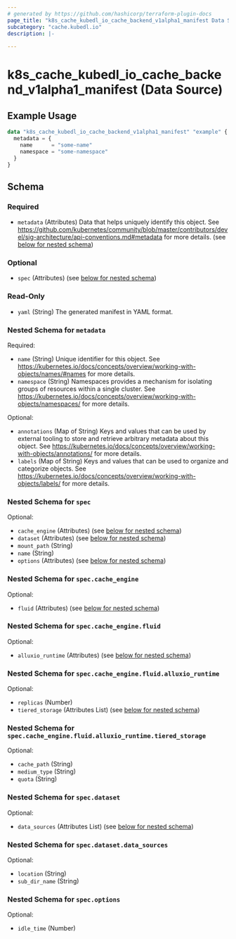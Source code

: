 ```yaml
---
# generated by https://github.com/hashicorp/terraform-plugin-docs
page_title: "k8s_cache_kubedl_io_cache_backend_v1alpha1_manifest Data Source - terraform-provider-k8s"
subcategory: "cache.kubedl.io"
description: |-
  
---
```


# k8s_cache_kubedl_io_cache_backend_v1alpha1_manifest (Data Source)



## Example Usage

```terraform
data "k8s_cache_kubedl_io_cache_backend_v1alpha1_manifest" "example" {
  metadata = {
    name      = "some-name"
    namespace = "some-namespace"
  }
}
```

<!-- schema generated by tfplugindocs -->
## Schema

### Required

- `metadata` (Attributes) Data that helps uniquely identify this object. See https://github.com/kubernetes/community/blob/master/contributors/devel/sig-architecture/api-conventions.md#metadata for more details. (see [below for nested schema](#nestedatt--metadata))

### Optional

- `spec` (Attributes) (see [below for nested schema](#nestedatt--spec))

### Read-Only

- `yaml` (String) The generated manifest in YAML format.

<a id="nestedatt--metadata"></a>
### Nested Schema for `metadata`

Required:

- `name` (String) Unique identifier for this object. See https://kubernetes.io/docs/concepts/overview/working-with-objects/names/#names for more details.
- `namespace` (String) Namespaces provides a mechanism for isolating groups of resources within a single cluster. See https://kubernetes.io/docs/concepts/overview/working-with-objects/namespaces/ for more details.

Optional:

- `annotations` (Map of String) Keys and values that can be used by external tooling to store and retrieve arbitrary metadata about this object. See https://kubernetes.io/docs/concepts/overview/working-with-objects/annotations/ for more details.
- `labels` (Map of String) Keys and values that can be used to organize and categorize objects. See https://kubernetes.io/docs/concepts/overview/working-with-objects/labels/ for more details.


<a id="nestedatt--spec"></a>
### Nested Schema for `spec`

Optional:

- `cache_engine` (Attributes) (see [below for nested schema](#nestedatt--spec--cache_engine))
- `dataset` (Attributes) (see [below for nested schema](#nestedatt--spec--dataset))
- `mount_path` (String)
- `name` (String)
- `options` (Attributes) (see [below for nested schema](#nestedatt--spec--options))

<a id="nestedatt--spec--cache_engine"></a>
### Nested Schema for `spec.cache_engine`

Optional:

- `fluid` (Attributes) (see [below for nested schema](#nestedatt--spec--cache_engine--fluid))

<a id="nestedatt--spec--cache_engine--fluid"></a>
### Nested Schema for `spec.cache_engine.fluid`

Optional:

- `alluxio_runtime` (Attributes) (see [below for nested schema](#nestedatt--spec--cache_engine--fluid--alluxio_runtime))

<a id="nestedatt--spec--cache_engine--fluid--alluxio_runtime"></a>
### Nested Schema for `spec.cache_engine.fluid.alluxio_runtime`

Optional:

- `replicas` (Number)
- `tiered_storage` (Attributes List) (see [below for nested schema](#nestedatt--spec--cache_engine--fluid--alluxio_runtime--tiered_storage))

<a id="nestedatt--spec--cache_engine--fluid--alluxio_runtime--tiered_storage"></a>
### Nested Schema for `spec.cache_engine.fluid.alluxio_runtime.tiered_storage`

Optional:

- `cache_path` (String)
- `medium_type` (String)
- `quota` (String)





<a id="nestedatt--spec--dataset"></a>
### Nested Schema for `spec.dataset`

Optional:

- `data_sources` (Attributes List) (see [below for nested schema](#nestedatt--spec--dataset--data_sources))

<a id="nestedatt--spec--dataset--data_sources"></a>
### Nested Schema for `spec.dataset.data_sources`

Optional:

- `location` (String)
- `sub_dir_name` (String)



<a id="nestedatt--spec--options"></a>
### Nested Schema for `spec.options`

Optional:

- `idle_time` (Number)
